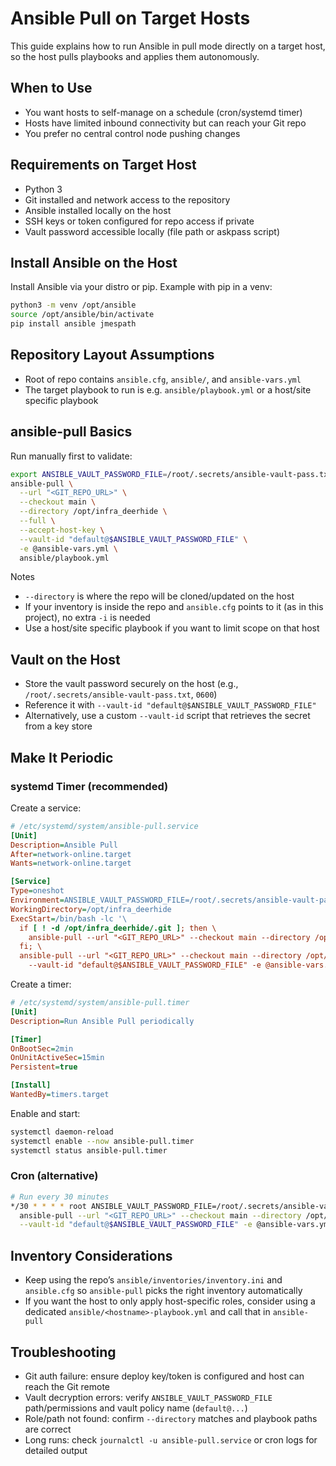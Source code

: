 # Ansible Pull on Target Hosts

This guide explains how to run Ansible in pull mode directly on a target host, so the host pulls playbooks and applies them autonomously.

## When to Use

- You want hosts to self-manage on a schedule (cron/systemd timer)
- Hosts have limited inbound connectivity but can reach your Git repo
- You prefer no central control node pushing changes

## Requirements on Target Host

- Python 3
- Git installed and network access to the repository
- Ansible installed locally on the host
- SSH keys or token configured for repo access if private
- Vault password accessible locally (file path or askpass script)

## Install Ansible on the Host

Install Ansible via your distro or pip. Example with pip in a venv:

```bash
python3 -m venv /opt/ansible
source /opt/ansible/bin/activate
pip install ansible jmespath
```

## Repository Layout Assumptions

- Root of repo contains `ansible.cfg`, `ansible/`, and `ansible-vars.yml`
- The target playbook to run is e.g. `ansible/playbook.yml` or a host/site specific playbook

## ansible-pull Basics

Run manually first to validate:

```bash
export ANSIBLE_VAULT_PASSWORD_FILE=/root/.secrets/ansible-vault-pass.txt
ansible-pull \
  --url "<GIT_REPO_URL>" \
  --checkout main \
  --directory /opt/infra_deerhide \
  --full \
  --accept-host-key \
  --vault-id "default@$ANSIBLE_VAULT_PASSWORD_FILE" \
  -e @ansible-vars.yml \
  ansible/playbook.yml
```

Notes

- `--directory` is where the repo will be cloned/updated on the host
- If your inventory is inside the repo and `ansible.cfg` points to it (as in this project), no extra `-i` is needed
- Use a host/site specific playbook if you want to limit scope on that host

## Vault on the Host

- Store the vault password securely on the host (e.g., `/root/.secrets/ansible-vault-pass.txt`, `0600`)
- Reference it with `--vault-id "default@$ANSIBLE_VAULT_PASSWORD_FILE"`
- Alternatively, use a custom `--vault-id` script that retrieves the secret from a key store

## Make It Periodic

### systemd Timer (recommended)

Create a service:

```ini
# /etc/systemd/system/ansible-pull.service
[Unit]
Description=Ansible Pull
After=network-online.target
Wants=network-online.target

[Service]
Type=oneshot
Environment=ANSIBLE_VAULT_PASSWORD_FILE=/root/.secrets/ansible-vault-pass.txt
WorkingDirectory=/opt/infra_deerhide
ExecStart=/bin/bash -lc '\
  if [ ! -d /opt/infra_deerhide/.git ]; then \
    ansible-pull --url "<GIT_REPO_URL>" --checkout main --directory /opt/infra_deerhide --accept-host-key; \
  fi; \
  ansible-pull --url "<GIT_REPO_URL>" --checkout main --directory /opt/infra_deerhide \
    --vault-id "default@$ANSIBLE_VAULT_PASSWORD_FILE" -e @ansible-vars.yml ansible/playbook.yml'
```

Create a timer:

```ini
# /etc/systemd/system/ansible-pull.timer
[Unit]
Description=Run Ansible Pull periodically

[Timer]
OnBootSec=2min
OnUnitActiveSec=15min
Persistent=true

[Install]
WantedBy=timers.target
```

Enable and start:

```bash
systemctl daemon-reload
systemctl enable --now ansible-pull.timer
systemctl status ansible-pull.timer
```

### Cron (alternative)

```bash
# Run every 30 minutes
*/30 * * * * root ANSIBLE_VAULT_PASSWORD_FILE=/root/.secrets/ansible-vault-pass.txt \
  ansible-pull --url "<GIT_REPO_URL>" --checkout main --directory /opt/infra_deerhide \
  --vault-id "default@$ANSIBLE_VAULT_PASSWORD_FILE" -e @ansible-vars.yml ansible/playbook.yml >> /var/log/ansible-pull.log 2>&1
```

## Inventory Considerations

- Keep using the repo’s `ansible/inventories/inventory.ini` and `ansible.cfg` so `ansible-pull` picks the right inventory automatically
- If you want the host to only apply host-specific roles, consider using a dedicated `ansible/<hostname>-playbook.yml` and call that in `ansible-pull`

## Troubleshooting

- Git auth failure: ensure deploy key/token is configured and host can reach the Git remote
- Vault decryption errors: verify `ANSIBLE_VAULT_PASSWORD_FILE` path/permissions and vault policy name (`default@...`)
- Role/path not found: confirm `--directory` matches and playbook paths are correct
- Long runs: check `journalctl -u ansible-pull.service` or cron logs for detailed output
